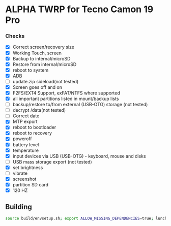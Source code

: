 # ALPHA TWRP for Tecno Camon 19 Pro

### Checks

- [X] Correct screen/recovery size
- [X] Working Touch, screen
- [X] Backup to internal/microSD
- [X] Restore from internal/microSD
- [X] reboot to system
- [X] ADB
- [ ] update.zip sideload(not tested)
- [X] Screen goes off and on
- [X] F2FS/EXT4 Support, exFAT/NTFS where supported
- [X] all important partitions listed in mount/backup lists
- [ ] backup/restore to/from external (USB-OTG) storage (not tested)
- [ ] decrypt /data(not tested)
- [ ] Correct date
- [X] MTP export
- [X] reboot to bootloader
- [X] reboot to recovery
- [X] poweroff
- [X] battery level
- [X] temperature
- [X] input devices via USB (USB-OTG) - keyboard, mouse and disks
- [ ] USB mass storage export (not tested)
- [X] set brightness
- [ ] vibrate
- [X] screenshot
- [X] partition SD card
- [X] 120 HZ

## Building

```bash
source build/envsetup.sh; export ALLOW_MISSING_DEPENDENCIES=true; lunch twrp_CI8n-eng && mka bootimage;
```
